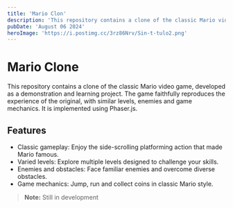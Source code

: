 ```yaml
---
title: 'Mario Clon'
description: 'This repository contains a clone of the classic Mario video game, developed as a demonstration and learning project. The game faithfully reproduces the experience of the original, with similar levels, enemies and game mechanics. It is implemented using Phaser.js. '
pubDate: 'August 06 2024'
heroImage: 'https://i.postimg.cc/3rz86Nrv/Sin-t-tulo2.png'
---
```

# Mario Clone
This repository contains a clone of the classic Mario video game, developed as a demonstration and learning project. The game faithfully reproduces the experience of the original, with similar levels, enemies and game mechanics. It is implemented using  Phaser.js.

## Features
- Classic gameplay: Enjoy the side-scrolling platforming action that made Mario famous.
- Varied levels: Explore multiple levels designed to challenge your skills.
- Enemies and obstacles: Face familiar enemies and overcome diverse obstacles.
- Game mechanics: Jump, run and collect coins in classic Mario style.

> **Note:** Still in development
